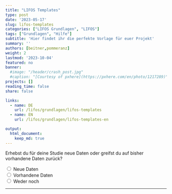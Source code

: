 ```yaml
---
title: "LIFOS Templates" 
type: post
date: '2023-05-17' 
slug: lifos-templates 
categories: ["LIFOS Grundlagen", "LIFOS"] 
tags: ["Grundlagen", "Hilfe"] 
subtitle: 'Hier findet ihr die perfekte Vorlage für euer Projekt'
summary: '' 
authors: [beitner,pommeranz] 
weight: 2
lastmod: '2023-10-04'
featured: no
banner:
  #image: "/header/crash_post.jpg"
  #caption: "[Courtesy of pxhere](https://pxhere.com/en/photo/1217289)"
projects: []
reading_time: false
share: false

links:
  - name: DE
    url: /lifos/grundlagen/lifos-templates
  - name: EN
    url: /lifos/grundlagen/lifos-templates-en

output:
  html_document:
    keep_md: true
---
```


<!-- Multiple Choice & Skript für Hide / Reveal & CSS für den Button-->
<script type="text/javascript">
  function Reveal(it, box) {<!--from www.java2s.com-->
    var vis = (box.checked) ? "block" : "none";
    document.getElementById(it).style.display = vis;
  }

  function Hide(it, box) {
    var vis = (box.checked) ? "none" : "none";
    document.getElementById(it).style.display = vis;
  }
</script>
<style>
input[type = reset] {
    background-color: transparent;
    background-repeat: no-repeat;
    border: none;
    cursor: pointer;
    overflow: hidden;
    outline: none;
      color: #00618f;
}
</style>

<!-- Erste Ebene -->
<form>
  <div id="divStart" style="display: block">
  Erhebst du für deine Studie neue Daten oder greifst du auf bisher vorhandene Daten zurück?
  
  <input type="radio" name="Wahl1" value="value1" onClick="Hide('divOldData', this); Hide('divHoppla',this); Hide('divReplikation', this); Hide('divKeineReplikation', this); Hide('divMetaanalyse', this); Hide('divSekundaeranalyse', this); Hide('divExperiment', this); Reveal('divNewData', this); Hide('divDeskriptiveStudien', this)" /> Neue Daten  
  <input type="radio" name="Wahl1" value="value2" onClick="Hide('divNewData', this); Hide('divHoppla',this); Hide('divReplikation', this); Hide('divKeineReplikation', this); Hide('divMetaanalyse', this); Hide('divSekundaeranalyse', this); Hide('divExperiment', this); Reveal('divOldData', this); Hide('divDeskriptiveStudien', this)" /> Vorhandene Daten    
  <input type="radio" name="Wahl1" value="value3" onClick="Hide('divNewData', this); Hide('divOldData',this); Hide('divReplikation', this); Hide('divKeineReplikation', this); Hide('divMetaanalyse', this); Hide('divSekundaeranalyse', this); Hide('divExperiment', this); Reveal('divHoppla', this); Hide('divDeskriptiveStudien', this)" /> Weder noch
  
  <hr>
  </div>
  
  <!-- Zweite Ebene -->
  <!-- Neue Daten -->
  <div id="divNewData" style="display: none">
  Ist deine Studie eine Replikationsstudie, das heißt, eine Wiederholung einer bereits existierenden Studie?
  
  <input type="radio" name="Wahl2a" value="value4" onClick=" Hide('divKeineReplikation', this); Hide('divHoppla', this); Hide('divMetaanalyse', this); Hide('divSekundaeranalyse', this); Hide('divExperiment', this); Reveal('divReplikation', this); Hide('divDeskriptiveStudien', this)" /> Ja<br>
  <input type="radio" name="Wahl2a" value="value5" onClick=" Hide('divReplikation', this); Hide('divHoppla', this); Hide('divMetaanalyse', this); Hide('divSekundaeranalyse', this); Hide('divExperiment', this); Reveal('divKeineReplikation', this); Hide('divDeskriptiveStudien', this)" /> Nein<br>
  <input type="radio" name="Wahl2a" value="value6" onClick=" Hide('divReplikation', this); Hide('divKeineReplikation', this); Hide('divMetaanalyse', this); Hide('divSekundaeranalyse', this); Hide('divExperiment', this); Reveal('divHoppla', this); Hide('divDeskriptiveStudien', this)" /> Weder noch<br>
  
  <hr>
  </div>
  
  <!-- Vorhandene Daten -->
  <div id="divOldData" style="display: none">
  Planst du, die Ergebnisse mehrerer Studien zusammenzufassen, um eine allgemeine Aussage zu treffen, oder möchtest du auf bestehende Datensets zurückgreifen, um neue Forschungsfragen zu beantworten?
  
  <input type="radio" name="Wahl2b" value="value7" onClick="Hide('divHoppla', this); Hide('divSekundaeranalyse', this); Hide('divReplikation', this); Hide('divKeineReplikation', this); Hide('divExperiment', this); Hide('divDeskriptiveStudien', this); Reveal('divMetaanalyse', this)" /> Mehrere Studien<br>
  <input type="radio" name="Wahl2b" value="value8" onClick="Hide('divHoppla', this); Hide('divMetaanalyse', this); Hide('divReplikation', this); Hide('divKeineReplikation', this); Hide('divExperiment', this); Hide('divDeskriptiveStudien', this); Reveal('divSekundaeranalyse', this)" /> Bestehendes Datenset<br>
  <input type="radio" name="Wahl2b" value="value9" onClick="Hide('divMetaanalyse', this); Hide('divSekundaeranalyse', this); Hide('divReplikation', this); Hide('divKeineReplikation', this); Hide('divExperiment', this); Hide('divDeskriptiveStudien', this); Reveal('divHoppla', this)" /> Weder noch<br>
  
  <hr>
  </div>
  
  <!-- Dritte Ebene - Neue Daten -->
  <!-- Replikationsstudie -->
  <div id="divReplikation" style="display: none">
Deine Antworten geben Hinweise darauf, dass deine Studie eine Replikationsstudie ist. Dafür steht folgendes Template zur Verfügung: 
  
  - Replication Studies
  
In dem vorgeschlagenen Template findest du die Replication Recipe Preregistration Vorlage von <a href="https://doi.org/10.1016/j.jesp.2013.10.005">Brandt et al. (2013)</a>, die optimal für Replikationen geeignet ist.
  
Ist ein Fehler unterlaufen?<input type ="reset" value="Hier klicken" onClick="Hide('divOldData', this); Hide('divNewData', this); Hide('divReplikation', this); Hide('divKeineReplikation', this); Hide('divMetaanalyse', this); Hide('divSekundaeranalyse', this); Hide('divExperiment', this); Hide('divDeskriptiveStudien', this); Hide('divHoppla', this)"/>um zum Anfang zurückzusetzen!
  </div>
  
  <!-- Keine Replikationsstudie -->
  <div id="divKeineReplikation" style="display: none">
Werden in Deiner Studie gezielt Veränderungen und Manipulationen an einer oder mehreren unabhängigen Variablen vorgenommen, um ihre Auswirkungen auf eine abhängige Variable zu untersuchen oder sollen lediglich Zusammenhänge zwischen Variablen beschrieben werden? 
  
  <input type="radio" name="Wahl3" value="value10" onClick="Hide('divHoppla', this); Hide('divDeskriptiveStudien', this); Reveal('divExperiment', this)" /> Manipulationen<br>
  <input type="radio" name="Wahl3" value="value11" onClick="Hide('divHoppla', this); Hide('divExperiment', this); Reveal('divDeskriptiveStudien', this)" /> Zusammenhänge<br>
  <input type="radio" name="Wahl3" value="value12" onClick="Hide('divExperiment', this); Hide('divDeskriptiveStudien', this); Reveal('divHoppla', this)" /> Weder noch<br>
  
  <hr>
  </div>
  
  <!-- Dritte Ebene - Alte Daten -->
  <!-- Meta-Analysen -->
  <div id="divMetaanalyse" style="display: none">
Deine Antworten geben Hinweise darauf, dass deine Studie  eine Meta-Analyse oder ein systematisches Review ist. Dafür steht folgendes Template zur Verfügung:
  
  - Meta-Analyses and Systematic Reviews
  
Im vorgeschlagenen Template befinden sich das Präregistrierungsformat von <a href="https://www.crd.york.ac.uk/prospero/">PROSPERO</a> sowie die <a href="http://prisma-statement.org">PRISMA-Leitlinien</a>. 
  
Ist ein Fehler unterlaufen?<input type ="reset" value="Hier klicken" onClick="Hide('divOldData', this); Hide('divNewData', this); Hide('divReplikation', this); Hide('divKeineReplikation', this); Hide('divMetaanalyse', this); Hide('divSekundaeranalyse', this); Hide('divExperiment', this); Hide('divDeskriptiveStudien', this); Hide('divHoppla', this)"/>um zum Anfang zurückzusetzen!
  </div>
  
  <!-- Sekundäranalyse -->
  <div id="divSekundaeranalyse" style="display: none">
Deine Antworten geben Hinweise darauf, dass du in deiner Studie eine Sekundärdatenanalyse anhand eines oder mehrerer bestehenden Datensets durchführst. Dafür steht folgendes Template zur Verfügung:
  
  - Secondary Data Analaysis
  
In dem vorgeschlagenen Template findest du eine spezifische Präregistrierungsvorlage mit Fokus auf sekundäre Datenanalysen. Darüber hinaus wird kein Ordner für Daten angelegt und es werden spezifsiche Hinweise im ReadMe gegeben, was bei einer Sekundärdatenanalyse zu beachten ist.
  
Ist ein Fehler unterlaufen?<input type ="reset" value="Hier klicken" onClick="Hide('divOldData', this); Hide('divNewData', this); Hide('divReplikation', this); Hide('divKeineReplikation', this); Hide('divMetaanalyse', this); Hide('divSekundaeranalyse', this); Hide('divExperiment', this); Hide('divDeskriptiveStudien', this); Hide('divHoppla', this)"/>um zum Anfang zurückzusetzen!
  </div>
  
  <!-- Vierte Ebene Ebene - Keine Replikation -->
  <!-- Experiment -->
  <div id="divExperiment" style="display: none">
In deiner Studie erhebst du Daten mit Hilfe eines behavioralen Experimentes. Dafür stehen die folgenden beiden Templates zur Verfügung:
  
  - Behavioral Experiments BSc
  - Behavioral Experiments MSc
  
Beide Templates sind für Verhaltensexperimente optimal geeignet und unterscheiden sich hinsichtlich der bereit gestellen Präreregistrierungsvorlagen. Im BSc Template findet sich nur die AsPredicted Preregistration Vorlage, wohingegen im MSc Template drei Preregistration Vorlagen zu finden sind: AsPredicted, OSF Standard Preregistration Template, und die PRP-QUANT Vorlage – die zwei letzteren sind ausführlicher. Für Studierende, unabhängig ob BSc und MSc, die mit ihren Betreuer*innen besprochen haben, die OSF Preregistration Vorlage zu verwenden, wird das Behavioral Experiments MSc Template empfohlen. 
  
Ist ein Fehler unterlaufen?<input type ="reset" value="Hier klicken" onClick="Hide('divOldData', this); Hide('divNewData', this); Hide('divReplikation', this); Hide('divKeineReplikation', this); Hide('divMetaanalyse', this); Hide('divSekundaeranalyse', this); Hide('divExperiment', this); Hide('divDeskriptiveStudien', this); Hide('divHoppla', this)"/>um zum Anfang zurückzusetzen!
  </div>
  
  <!-- Deskriptive Studien -->
  <div id="divDeskriptiveStudien" style="display: none">
In deiner Studie untersuchst du bestehende Zusammenhänge ohne eine aktive experimente Manipulation. Dafür stehen die folgenden beiden Templates zur Verfügung: 
  
  - Correlative and Descriptive Studies - BSc
  - Correlative and Descriptive Studies - MSc

Beide Templates sind für diese Art von Studie optimal geeignet und unterscheiden sich hinsichtlich der bereit gestellen Präreregistrierungsvorlagen. Im BSc Template findet sich nur die AsPredicted Preregistration Vorlage, wohingegen im MSc Template drei Preregistration Vorlagen zu finden sind: AsPredicted, OSF Standard Preregistration Template, und die PRP-QUANT Vorlage – die zwei letzteren sind ausführlicher. Für Studierende, unabhängig ob BSc und MSc, die mit ihren Betreuer*innen besprochen haben, die OSF Preregistration Vorlage zu verwenden, wird das Behavioral Experiments MSc Template empfohlen. 
  
Ist ein Fehler unterlaufen?<input type ="reset" value="Hier klicken" onClick="Hide('divOldData', this); Hide('divNewData', this); Hide('divReplikation', this); Hide('divKeineReplikation', this); Hide('divMetaanalyse', this); Hide('divSekundaeranalyse', this); Hide('divExperiment', this); Hide('divDeskriptiveStudien', this); Hide('divHoppla', this)"/>um zum Anfang zurückzusetzen!
  </div>
  
  <!-- Der Joker - Der Hoppla-Text -->
  <div id="divHoppla" style="display: none">
  <b>Hoppla</b>, da ging wohl etwas schief! Im Falle eines Missverständnisses bitten wir dich, die Entscheidungsshilfe nochmal durchzuführen. Aber sollte deine Art von Studie in unserer Entscheidungshilfe und somit auch unseren Templates nicht vorhanden sein, bitten wir um Entschuldigung. Kontaktiere uns doch unter <a href="mailto:lifos@uni-frankfurt.de">LIFOS@uni-frankfurt.de</a> und wir helfen dir persönlich dabei, das passende Template für dich zu finden. Und wer weiß, vielleicht kannst du uns ja dabei helfen, ein neues Template für deine Art von Studie zu erstellen! :) 
  
  Ist ein Fehler unterlaufen?<input type ="reset" value="Hier klicken" onClick="Hide('divOldData', this); Hide('divNewData', this); Hide('divReplikation', this); Hide('divKeineReplikation', this); Hide('divMetaanalyse', this); Hide('divSekundaeranalyse', this); Hide('divExperiment', this); Hide('divDeskriptiveStudien', this); Hide('divHoppla', this)"/>um zum Anfang zurückzusetzen!
  </div>
</form>

